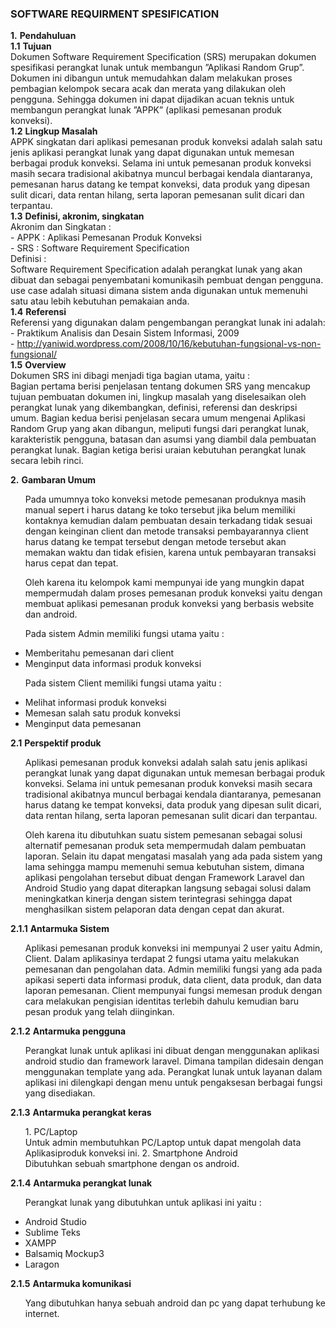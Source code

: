 
### SOFTWARE REQUIRMENT SPESIFICATION


**1.** **Pendahuluan** <br>
	**1.1**	**Tujuan** <br>
		Dokumen Software Requirement Specification (SRS) merupakan dokumen spesifikasi perangkat lunak untuk membangun ”Aplikasi Random Grup”. Dokumen ini dibangun untuk memudahkan dalam melakukan proses pembagian kelompok secara acak dan merata yang dilakukan oleh pengguna. Sehingga dokumen ini dapat dijadikan acuan teknis untuk membangun perangkat lunak ”APPK” (aplikasi pemesanan produk konveksi). <br>
	**1.2**	**Lingkup Masalah** <br>
		APPK singkatan dari aplikasi pemesanan produk konveksi adalah salah satu jenis aplikasi perangkat lunak yang dapat digunakan untuk memesan berbagai produk konveksi. Selama ini untuk pemesanan produk konveksi masih secara tradisional akibatnya muncul berbagai kendala diantaranya, pemesanan harus datang ke tempat konveksi, data produk yang dipesan sulit dicari, data rentan hilang, serta laporan pemesanan sulit dicari dan terpantau. <br>
	**1.3**	**Definisi, akronim, singkatan** <br>
		Akronim dan Singkatan : <br>
		- APPK : Aplikasi Pemesanan Produk Konveksi <br>
		- SRS : Software Requirement Specification <br>
		Definisi : <br>
		Software Requirement Specification adalah perangkat lunak yang akan dibuat dan sebagai penyembatani komunikasih pembuat dengan pengguna. use case adalah situasi dimana sistem anda digunakan untuk memenuhi satu atau lebih kebutuhan pemakaian anda. <br>
	**1.4**	**Referensi** <br>
		Referensi yang digunakan dalam pengembangan perangkat lunak ini adalah: <br>
			- Praktikum Analisis dan Desain Sistem Informasi, 2009 <br>
			- http://yaniwid.wordpress.com/2008/10/16/kebutuhan-fungsional-vs-non-fungsional/ <br>
	**1.5**	**Overview** <br>
		Dokumen SRS ini dibagi menjadi tiga bagian utama, yaitu : <br>
		Bagian pertama berisi penjelasan tentang dokumen SRS yang mencakup tujuan pembuatan dokumen ini, lingkup masalah yang diselesaikan oleh perangkat lunak yang dikembangkan, definisi, referensi dan deskripsi umum. Bagian kedua berisi penjelasan secara umum mengenai Aplikasi Random Grup yang akan dibangun, meliputi fungsi dari perangkat lunak, karakteristik pengguna, batasan dan asumsi yang diambil dala pembuatan perangkat lunak. Bagian ketiga berisi uraian kebutuhan perangkat lunak secara lebih rinci.

**2.** **Gambaran Umum**<br>
<ol>Pada umumnya toko konveksi metode pemesanan produknya masih manual sepert	i harus datang ke toko tersebut jika belum memiliki kontaknya kemudian dalam pembuatan desain terkadang tidak sesuai dengan keinginan client dan metode transaksi pembayarannya client harus datang ke tempat tersebut dengan metode tersebut akan memakan waktu dan tidak efisien, karena untuk pembayaran transaksi harus cepat dan tepat.<br></ol>

<ol>Oleh karena itu kelompok kami mempunyai ide yang mungkin dapat mempermudah dalam proses pemesanan produk konveksi yaitu dengan membuat aplikasi pemesanan produk konveksi yang berbasis website dan android.</ol>

<ol>Pada sistem Admin memiliki fungsi utama yaitu :<br></ol>

- Memberitahu pemesanan dari client
- Menginput data informasi produk konveksi

<ol>Pada sistem Client memiliki fungsi utama yaitu :<br></ol>

- Melihat informasi produk konveksi
- Memesan salah satu produk konveksi
- Menginput data pemesanan

**2.1** **Perspektif produk**<br>
<ol>Aplikasi pemesanan produk konveksi adalah salah satu jenis aplikasi perangkat lunak yang dapat digunakan untuk memesan berbagai produk konveksi. Selama ini untuk pemesanan produk konveksi masih secara tradisional akibatnya muncul berbagai kendala diantaranya, pemesanan harus datang ke tempat konveksi, data produk yang dipesan sulit dicari, data rentan hilang, serta laporan pemesanan sulit dicari dan terpantau.<br></ol>

<ol>Oleh karena itu dibutuhkan suatu sistem pemesanan sebagai solusi alternatif pemesanan produk seta mempermudah dalam pembuatan laporan. Selain itu dapat mengatasi masalah yang ada pada sistem yang lama sehingga mampu memenuhi semua kebutuhan sistem, dimana aplikasi pengolahan tersebut dibuat dengan Framework Laravel dan Android Studio yang dapat diterapkan langsung sebagai solusi dalam meningkatkan kinerja dengan sistem terintegrasi sehingga dapat menghasilkan sistem pelaporan data dengan cepat dan akurat.<br></ol>

**2.1.1** **Antarmuka Sistem**<br>
	<ol>Aplikasi pemesanan produk konveksi ini mempunyai 2 user yaitu Admin, Client. Dalam aplikasinya terdapat 2 fungsi utama yaitu melakukan pemesanan dan pengolahan data. Admin memiliki fungsi yang ada pada apikasi seperti data informasi produk, data client, data produk, dan data laporan pemesanan. Client mempunyai fungsi memesan produk dengan cara melakukan pengisian identitas terlebih dahulu kemudian baru pesan produk yang telah diinginkan.<br></ol>
**2.1.2** **Antarmuka pengguna**<br>
	<ol>Perangkat lunak untuk aplikasi ini dibuat dengan menggunakan aplikasi android studio dan framework laravel. Dimana tampilan didesain dengan menggunakan template yang ada. Perangkat lunak untuk layanan dalam aplikasi ini dilengkapi dengan menu untuk pengaksesan berbagai fungsi yang disediakan.</ol>

**2.1.3** **Antarmuka perangkat keras**<br>
	<ol>1. PC/Laptop<br>
		Untuk admin membutuhkan PC/Laptop untuk dapat mengolah data Aplikasiproduk konveksi ini.
	2. Smartphone Android<br>
		Dibutuhkan sebuah smartphone dengan os android.</ol>

**2.1.4** **Antarmuka perangkat lunak**<br>
<ol>Perangkat lunak yang dibutuhkan untuk aplikasi ini yaitu :<br></ol>

- Android Studio
- Sublime Teks
- XAMPP
- Balsamiq Mockup3
- Laragon

**2.1.5** **Antarmuka komunikasi**<br> 
<ol>Yang dibutuhkan hanya sebuah android dan pc yang dapat terhubung ke internet.</ol>